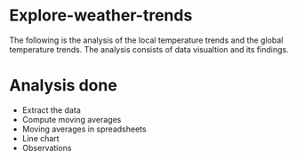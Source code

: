 # Explore-weather-trends
The following is the analysis of the local temperature trends and the global temperature trends. The analysis consists of data visualtion and its findings.
# Analysis done
* Extract the data
* Compute moving averages
* Moving averages in spreadsheets
* Line chart
* Observations
